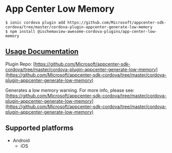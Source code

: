 # App Center Low Memory

```text
$ ionic cordova plugin add https://github.com/Microsoft/appcenter-sdk-cordova/tree/master/cordova-plugin-appcenter-generate-low-memory
$ npm install @ischemaview-awesome-cordova-plugins/app-center-low-memory
```

## [Usage Documentation](https://danielsogl.gitbook.io/awesome-cordova-plugins/plugins/app-center-low-memory/)

Plugin Repo: [https://github.com/Microsoft/appcenter-sdk-cordova/tree/master/cordova-plugin-appcenter-generate-low-memory](https://github.com/Microsoft/appcenter-sdk-cordova/tree/master/cordova-plugin-appcenter-generate-low-memory)

Generates a low memory warning. For more info, please see: [https://github.com/Microsoft/appcenter-sdk-cordova/tree/master/cordova-plugin-appcenter-generate-low-memory](https://github.com/Microsoft/appcenter-sdk-cordova/tree/master/cordova-plugin-appcenter-generate-low-memory)

## Supported platforms

* Android
  * iOS

